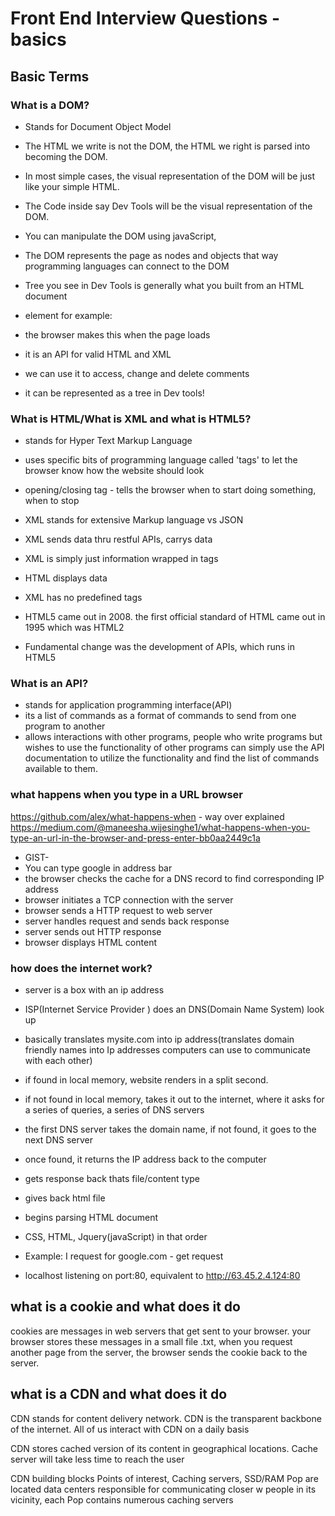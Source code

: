# Front End Interview Questions -  basics

## Basic Terms

### What is a DOM?

- Stands for Document Object Model
- The HTML we write is not the DOM, the HTML we right is parsed into becoming the DOM.
- In most simple cases, the visual representation of the DOM will be just like your simple HTML.
- The Code inside say Dev Tools will be the visual representation of the DOM.
- You can manipulate the DOM using javaScript,
- The DOM represents the page as nodes and objects that way programming languages can connect to the DOM
- Tree you see in Dev Tools is generally what you built from an HTML document

- element for example: <tag> </tag>
- the browser makes this when the page loads
- it is an API for valid HTML and XML
- we can use it to access, change and delete comments
- it can be represented as a tree in Dev tools!


### What is HTML/What is XML and what is HTML5?

- stands for Hyper Text Markup Language
- uses specific bits of programming language called 'tags' to let the browser know how the website should look
- opening/closing tag - tells the browser when to start doing something, when to stop
- XML stands for extensive Markup language vs JSON
- XML sends data thru restful APIs, carrys data
- XML is simply just information wrapped in tags
- HTML displays data
- XML has no predefined tags

- HTML5 came out in 2008. the first official standard of HTML came out in 1995 which was HTML2
- Fundamental change was the development of APIs, which runs in HTML5

### What is an API?
- stands for application programming interface(API)
- its a list of commands as a format of commands to send from one program to another
- allows interactions with other programs, people who write programs but wishes to use the functionality of other programs can simply use the API documentation to utilize the functionality and find the list of commands available to them.  

### what happens when you type in a URL browser
https://github.com/alex/what-happens-when - way over explained
https://medium.com/@maneesha.wijesinghe1/what-happens-when-you-type-an-url-in-the-browser-and-press-enter-bb0aa2449c1a
- GIST-
- You can type google in address bar
- the browser checks the cache for a DNS record to find corresponding IP address
- browser initiates a  TCP connection with the server
- browser sends a HTTP request to web server
- server handles request and sends back response
- server sends out HTTP response
- browser displays HTML content


### how does the internet work?

- server is a box with an ip address
- ISP(Internet Service Provider ) does an DNS(Domain Name System) look up
- basically translates mysite.com into ip address(translates domain friendly names into Ip addresses computers can use to communicate with each other)
- if found in local memory, website renders in a split second.  
- if not found in local memory, takes it out to the internet, where it asks for a series of queries, a series of DNS servers
- the first DNS server takes the domain name, if not found, it goes to the next DNS server
- once found, it returns the IP address back to the computer
- gets response back thats file/content type
- gives back html file
- begins parsing HTML document
- CSS, HTML, Jquery(javaScript) in that order
- Example: I request for google.com - get request

- localhost listening on port:80, equivalent to http://63.45.2.4.124:80

## what is a cookie and what does it do
cookies are messages in web servers that get sent to your browser. your browser stores these messages in a small file .txt, when you request another page from the server, the browser sends the cookie back to the server.

## what is a CDN and what does it do
CDN stands for content delivery network. CDN is the transparent backbone of the internet. All of us interact with CDN on a daily basis

CDN stores cached version of its content in geographical locations. Cache server will take less time to reach the user

CDN building blocks
Points of interest, Caching servers, SSD/RAM
Pop are located data centers responsible for communicating closer w people in its vicinity, each Pop contains numerous caching servers
